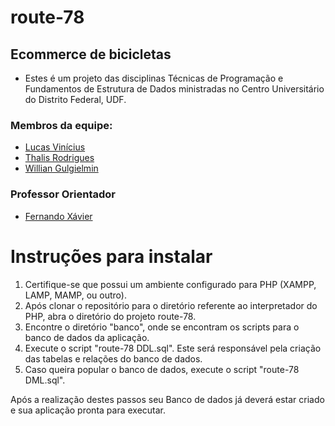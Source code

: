 # route-78
## Ecommerce de bicicletas

* Estes é um projeto das disciplinas Técnicas de Programação e Fundamentos de Estrutura de Dados ministradas no Centro Universitário do Distrito Federal, UDF.
### Membros da equipe:

 * [Lucas Vinícius](https://github.com/MitradirTheLastMexicano)
 * [Thalis Rodrigues](https://github.com/ThalisRodrigues)
 * [Willian Gulgielmin](https://github.com/gulgis)
 
### Professor Orientador

 * [Fernando Xávier](https://github.com/professorxavier)

# Instruções para instalar
 
 1. Certifique-se que possui um ambiente configurado para PHP (XAMPP, LAMP, MAMP, ou outro).
 2. Após clonar o repositório para o diretório referente ao interpretador do PHP, abra o diretório do projeto route-78.
 3. Encontre o diretório "banco", onde se encontram os scripts para o banco de dados da aplicação.
 4. Execute o script "route-78 DDL.sql". Este será responsável pela criação das tabelas e relações do banco de dados.
 5. Caso queira popular o banco de dados, execute o script "route-78 DML.sql".

 Após a realização destes passos seu Banco de dados já deverá estar criado e sua aplicação pronta para executar.
 
 
